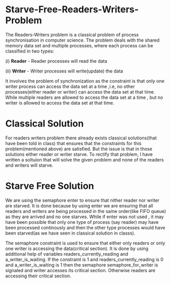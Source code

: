 # Starve-Free-Readers-Writers-Problem
The Readers-Writers problem is a classical problem of process synchronisation in computer science.
The problem deals with the shared memory data set and multiple processes, where each process can be classified in two types:

(i)  **Reader** - Reader processes will read the data

(ii) **Writer** - Writer processes will write(update) the data 

It involves the problem of synchronization as the constraint is that only one writer process can access the data set at a time ,i.e, no other processes(either reader or writer) can access the data set at that time. While multiple readers are allowed to access the data set at a time , but no writer is allowed to access the data set at that time.  


# Classical Solution
For readers writers problem there already exists classical solutions(that have been told in class) that ensures that the constraints for this problem(mentioned above) are satisfied. But the issue is that in those solutions either reader or writer starve. To rectify that problem, I have written a soltuion that will solve the given problem and none of the readers and writers will starve.

# Starve Free Solution

We are using the semaphore enter to ensure that nither reader nor writer are starved. It is done because by using enter we are ensuring that all readers and writers are being processed in the same order(like FIFO queue) as they are arrived and no one starves. While if enter was not used , it may have been possible that only one type of process (say reader) may have been processed continously and then the other type processes would have been starved(as we have seen in classical solution in classs).

The semaphore constraint is used to ensure that either only readers or only one writer is accessing the data(critical section). It is done by using additional help of variables readers_currently_reading and a_writer_is_waiting. If the constraint is 1 and readers_currently_reading is 0 and a_writer_is_waiting is 1 then the semaphore semaphore_for_writer is signaled and writer accesses its critical section. Otherwise readers are accessing their critical section.
